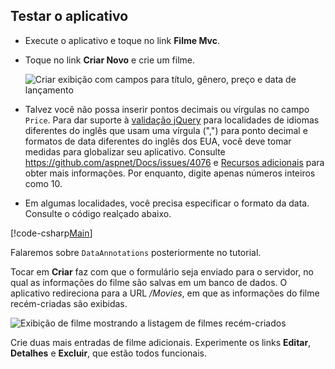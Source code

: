 
## <a name="test-the-app"></a>Testar o aplicativo

* Execute o aplicativo e toque no link **Filme Mvc**.
* Toque no link **Criar Novo** e crie um filme.

  ![Criar exibição com campos para título, gênero, preço e data de lançamento](../../tutorials/first-mvc-app/adding-model/_static/movies.png)

* Talvez você não possa inserir pontos decimais ou vírgulas no campo `Price`. Para dar suporte à [validação jQuery](http://jqueryvalidation.org/) para localidades de idiomas diferentes do inglês que usam uma vírgula (",") para ponto decimal e formatos de data diferentes do inglês dos EUA, você deve tomar medidas para globalizar seu aplicativo. Consulte https://github.com/aspnet/Docs/issues/4076 e [Recursos adicionais](#additional-resources) para obter mais informações. Por enquanto, digite apenas números inteiros como 10.

<a name="displayformatdatelocal"></a>

* Em algumas localidades, você precisa especificar o formato da data. Consulte o código realçado abaixo.

[!code-csharp[Main](../../tutorials/first-mvc-app/start-mvc/sample/MvcMovie/Models/MovieDateFormat.cs?name=snippet_1&highlight=2,10)]

Falaremos sobre `DataAnnotations` posteriormente no tutorial.

Tocar em **Criar** faz com que o formulário seja enviado para o servidor, no qual as informações do filme são salvas em um banco de dados. O aplicativo redireciona para a URL */Movies*, em que as informações do filme recém-criadas são exibidas.

![Exibição de filme mostrando a listagem de filmes recém-criados](../../tutorials/first-mvc-app/adding-model/_static/h.png)

Crie duas mais entradas de filme adicionais. Experimente os links **Editar**, **Detalhes** e **Excluir**, que estão todos funcionais.
